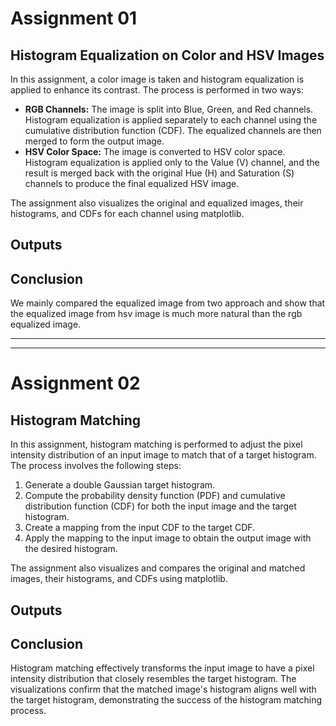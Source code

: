 <h1>Assignment 01</h1>
<h2>Histogram Equalization on Color and HSV Images</h2>

In this assignment, a color image is taken and histogram equalization is applied to enhance its contrast. The process is performed in two ways:

<ul>
  <li><b>RGB Channels:</b> The image is split into Blue, Green, and Red channels. Histogram equalization is applied separately to each channel using the cumulative distribution function (CDF). The equalized channels are then merged to form the output image.</li>
  <li><b>HSV Color Space:</b> The image is converted to HSV color space. Histogram equalization is applied only to the Value (V) channel, and the result is merged back with the original Hue (H) and Saturation (S) channels to produce the final equalized HSV image.</li>
</ul>

The assignment also visualizes the original and equalized images, their histograms, and CDFs for each channel using matplotlib.

<h2>Outputs</h2>

<h2>Conclusion</h2>
We mainly compared the equalized image from two approach and show that the equalized image from hsv image is much more natural than the rgb equalized image.
<hr>
<hr>
<h1>Assignment 02</h1>
<h2>Histogram Matching</h2>

In this assignment, histogram matching is performed to adjust the pixel intensity distribution of an input image to match that of a target histogram. The process involves the following steps:

1. Generate a double Gaussian target histogram.
2. Compute the probability density function (PDF) and cumulative distribution function (CDF) for both the input image and the target histogram.
3. Create a mapping from the input CDF to the target CDF.
4. Apply the mapping to the input image to obtain the output image with the desired histogram.

The assignment also visualizes and compares the original and matched images, their histograms, and CDFs using matplotlib.

<h2>Outputs</h2>

<h2>Conclusion</h2>
Histogram matching effectively transforms the input image to have a pixel intensity distribution that closely resembles the target histogram. The visualizations confirm that the matched image's histogram aligns well with the target histogram, demonstrating the success of the histogram matching process.
